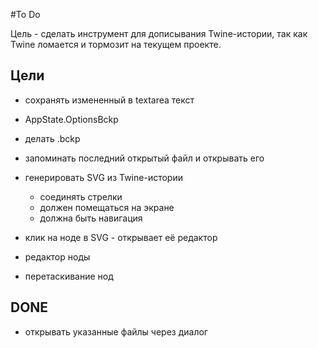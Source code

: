 #To Do

Цель - сделать инструмент для дописывания Twine-истории, так как Twine ломается и тормозит на текущем проекте.

## Цели
- сохранять измененный в textarea текст

- AppState.OptionsBckp

- делать .bckp

- запоминать последний открытый файл и открывать его

- генерировать SVG из Twine-истории
    - соединять стрелки
    - должен помещаться на экране
    - должна быть навигация
    
- клик на ноде в SVG - открывает её редактор

- редактор ноды

- перетаскивание нод     

## DONE

- открывать указанные файлы через диалог
